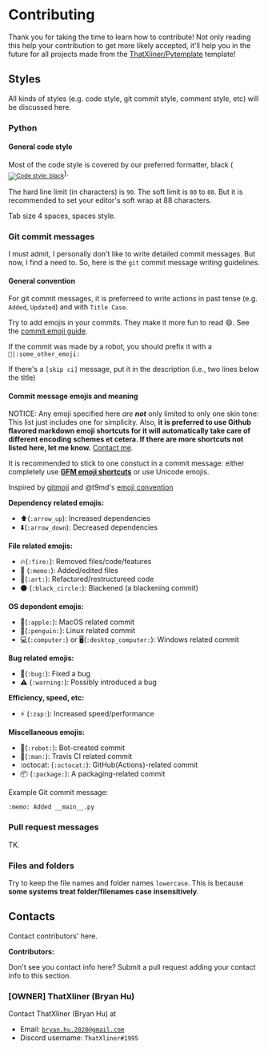 # Contributing

Thank you for taking the time to learn how to contribute! Not only reading this help your contribution to get more likely accepted, it'll help you in the future for all projects made from the [ThatXliner/Pytemplate](https://github.com/ThatXliner/Pytemplate) template!

## Styles

All kinds of styles (e.g. code style, git commit style, comment style, etc) will be discussed here.

### Python

#### General code style

Most of the code style is covered by our preferred formatter, black (<sub><a href="https://github.com/psf/black"><img src="https://img.shields.io/badge/code%20style-black-000000.svg" alt="Code style: black"></a></sub>).

The hard line limit (in characters) is `90`. The soft limit is `80` to `88`. But it is recommended to set your editor's soft wrap at 88 characters.

Tab size 4 spaces, spaces style.

### Git commit messages

I must admit, I personally don't like to write detailed commit messages. But now, I find a need to. So, here is the `git` commit message writing guidelines.

#### General convention

For git commit messages, it is preferreed to write actions in past tense (e.g. `Added`, `Updated`) and with `Title Case`.

Try to add emojis in your commits. They make it more fun to read :smile:. See the [commit emoji guide](#commit-message-emojis-and-meaning).

If the commit was made by a robot, you should prefix it with a <code>:robot:|:some_other_emoji:</code>

If there's a `[skip ci]` message, put it in the description (i.e., two lines below the title)

#### Commit message emojis and meaning

NOTICE: Any emoji specified here _are **not**_ only limited to only one skin tone: This list just includes one for simplicity. Also, **it is preferred to use Github flavored markdown emoji shortcuts for it will automatically take care of different encoding schemes et cetera. If there are more shortcuts not listed here, let me know.** [Contact me](#owner-thatxliner-bryan-hu).

It is recommended to stick to one constuct in a commit message: either completely use [**GFM emoji shortcuts**](https://gist.github.com/rxaviers/7360908 "Complete list of github markdown emoji markup") or use Unicode emojis.

Inspired by [gitmoji](https://gitmoji.carloscuesta.me) and @t9md's [emoji convention](https://github.com/t9md/atom-vim-mode-plus#commit-emoji-convention)

**Dependency related emojis:**

- :arrow_up:(`:arrow_up`): Increased dependencies
- :arrow_down:(`:arrow_down`): Decreased dependencies

**File related emojis:**

- :fire:(`:fire:`): Removed files/code/features
- :memo: (`:memo:`): Added/edited files
- :art:(`:art:`): Refactored/restructureed code
- :black_circle: (`:black_circle:`): Blackened (a blackening commit)

**OS dependent emojis:**

- :apple:(`:apple:`): MacOS related commit
- :penguin:(`:penguin:`): Linux related commit
- :computer:(`:computer:`) or :desktop_computer:(`:desktop_computer:`): Windows related commit

**Bug related emojis:**

- :bug:(`:bug:`): Fixed a bug
- :warning: (`:warning:`): Possibly introduced a bug

**Efficiency, speed, etc:**

- :zap: (`:zap:`): Increased speed/performance



**Miscellaneous emojis:**

- :robot:(`:robot:`): Bot-created commit
- :man:(`:man:`): Travis CI related commit
- :octocat: (`:octocat:`): GitHub(Actions)-related commit
- :package: (`:package:`): A packaging-related commit

Example Git commit message:

```
:memo: Added __main__.py
```

### Pull request messages

TK.


### Files and folders

Try to keep the file names and folder names `lowercase`. This is because **some systems treat folder/filenames case insensitively**.

## Contacts

Contact contributors' here.

**Contributors:**

Don't see you contact info here? Submit a pull request adding your contact info to this section.

### [OWNER] ThatXliner (Bryan Hu)

Contact ThatXliner (Bryan Hu) at

- Email: [`bryan.hu.2020@gmail.com`](mailto:bryan.hu.2020@gmail.com "Email ThatXliner")
- Discord username: `ThatXliner#1995`
